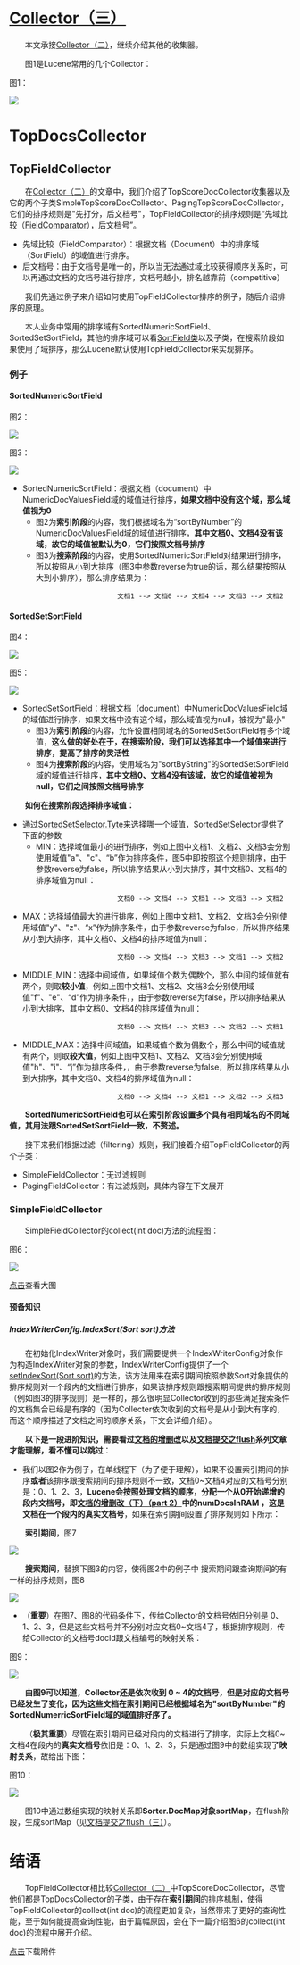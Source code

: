 # [Collector（三）](https://www.amazingkoala.com.cn/Lucene/Search/)

&emsp;&emsp;本文承接[Collector（二）](https://www.amazingkoala.com.cn/Lucene/Search/2019/0813/83.html)，继续介绍其他的收集器。

&emsp;&emsp;图1是Lucene常用的几个Collector：

图1：

<img src="http://www.amazingkoala.com.cn/uploads/lucene/Search/Collector/Collector（三）/1.png">

# TopDocsCollector


## TopFieldCollector

&emsp;&emsp;在[Collector（二）](https://www.amazingkoala.com.cn/Lucene/Search/2019/0813/83.html)的文章中，我们介绍了TopScoreDocCollector收集器以及它的两个子类SimpleTopScoreDocCollector、PagingTopScoreDocCollector，它们的排序规则是"先打分，后文档号"，TopFieldCollector的排序规则是“先域比较（[FieldComparator](https://www.amazingkoala.com.cn/Lucene/Search/2019/0415/50.html)），后文档号”。

- 先域比较（FieldComparator）：根据文档（Document）中的排序域（SortField）的域值进行排序。
- 后文档号：由于文档号是唯一的，所以当无法通过域比较获得顺序关系时，可以再通过文档的文档号进行排序，文档号越小，排名越靠前（competitive）

&emsp;&emsp;我们先通过例子来介绍如何使用TopFieldCollector排序的例子，随后介绍排序的原理。

&emsp;&emsp;本人业务中常用的排序域有SortedNumericSortField、SortedSetSortField，其他的排序域可以看[SortField类](https://github.com/LuXugang/Lucene-7.5.0/blob/master/solr-7.5.0/lucene/core/src/java/org/apache/lucene/search/SortField.java)以及子类，在搜索阶段如果使用了域排序，那么Lucene默认使用TopFieldCollector来实现排序。

### 例子

#### SortedNumericSortField

图2：

<img src="http://www.amazingkoala.com.cn/uploads/lucene/Search/Collector/Collector（三）/2.png">

图3：

<img src="http://www.amazingkoala.com.cn/uploads/lucene/Search/Collector/Collector（三）/3.png">

- SortedNumericSortField：根据文档（document）中NumericDocValuesField域的域值进行排序，**如果文档中没有这个域，那么域值视为0**
  - 图2为**索引阶段**的内容，我们根据域名为“sortByNumber”的NumericDocValuesField域的域值进行排序，**其中文档0、文档4没有该域，故它的域值被默认为0，它们按照文档号排序**
  - 图3为**搜索阶段**的内容，使用SortedNumericSortField对结果进行排序，所以按照从小到大排序（图3中参数reverse为true的话，那么结果按照从大到小排序），那么排序结果为：

```text
                           文档1 --> 文档0 --> 文档4 --> 文档3 --> 文档2
```

#### SortedSetSortField

图4：

<img src="http://www.amazingkoala.com.cn/uploads/lucene/Search/Collector/Collector（三）/4.png">

图5：

<img src="http://www.amazingkoala.com.cn/uploads/lucene/Search/Collector/Collector（三）/5.png">

- SortedSetSortField：根据文档（document）中NumericDocValuesField域的域值进行排序，如果文档中没有这个域，那么域值视为null，被视为"最小"
  - 图3为**索引阶段**的内容，允许设置相同域名的SortedSetSortField有多个域值，**这么做的好处在于，在搜索阶段，我们可以选择其中一个域值来进行排序，提高了排序的灵活性**
  - 图4为**搜索阶段**的内容，使用域名为"sortByString"的SortedSetSortField域的域值进行排序，**其中文档0、文档4没有该域，故它的域值被视为null，它们之间按照文档号排序**

&emsp;&emsp;**如何在搜索阶段选择排序域值：**

- 通过[SortedSetSelector.Tyte](https://github.com/LuXugang/Lucene-7.5.0/blob/master/solr-7.5.0/lucene/core/src/java/org/apache/lucene/search/SortedSetSelector.java)来选择哪一个域值，SortedSetSelector提供了下面的参数
  - MIN：选择域值最小的进行排序，例如上图中文档1、文档2、文档3会分别使用域值"a"、"c"、“b”作为排序条件，图5中即按照这个规则排序，由于参数reverse为false，所以排序结果从小到大排序，其中文档0、文档4的排序域值为null：

```text
                           文档0 --> 文档4 --> 文档1 --> 文档3 --> 文档2
```

  - MAX：选择域值最大的进行排序，例如上图中文档1、文档2、文档3会分别使用域值"y"、"z"、“x”作为排序条件，由于参数reverse为false，所以排序结果从小到大排序，其中文档0、文档4的排序域值为null：

```text
                           文档0 --> 文档4 --> 文档3 --> 文档1 --> 文档2
```

  - MIDDLE_MIN：选择中间域值，如果域值个数为偶数个，那么中间的域值就有两个，则取**较小值**，例如上图中文档1、文档2、文档3会分别使用域值"f"、"e"、“d”作为排序条件，，由于参数reverse为false，所以排序结果从小到大排序，其中文档0、文档4的排序域值为null：

```text
                           文档0 --> 文档4 --> 文档3 --> 文档2 --> 文档1
```

  - MIDDLE_MAX：选择中间域值，如果域值个数为偶数个，那么中间的域值就有两个，则取**较大值**，例如上图中文档1、文档2、文档3会分别使用域值"h"、"i"、“j”作为排序条件，，由于参数reverse为false，所以排序结果从小到大排序，其中文档0、文档4的排序域值为null：

```text
                           文档0 --> 文档4 --> 文档1 --> 文档2 --> 文档3
```

&emsp;&emsp;**SortedNumericSortField也可以在索引阶段设置多个具有相同域名的不同域值，其用法跟SortedSetSortField一致，不赘述。**

&emsp;&emsp;接下来我们根据过滤（filtering）规则，我们接着介绍TopFieldCollector的两个子类：

- SimpleFieldCollector：无过滤规则
- PagingFieldCollector：有过滤规则，具体内容在下文展开

### SimpleFieldCollector

&emsp;&emsp;SimpleFieldCollector的collect(int doc)方法的流程图：

图6：

<img src="http://www.amazingkoala.com.cn/uploads/lucene/Search/Collector/Collector（三）/6.png">

[点击]()查看大图

#### 预备知识

##### IndexWriterConfig.IndexSort(Sort sort)方法

&emsp;&emsp;在初始化IndexWriter对象时，我们需要提供一个IndexWriterConfig对象作为构造IndexWriter对象的参数，IndexWriterConfig提供了一个[setIndexSort(Sort sort)](https://github.com/LuXugang/Lucene-7.5.0/blob/master/solr-7.5.0/lucene/core/src/java/org/apache/lucene/index/IndexWriterConfig.java)的方法，该方法用来在索引期间按照参数Sort对象提供的排序规则对一个段内的文档进行排序，如果该排序规则跟搜索期间提供的排序规则（例如图3的排序规则）是一样的，那么很明显Collector收到的那些满足搜索条件的文档集合已经是有序的（因为Collecter依次收到的文档号是从小到大有序的，而这个顺序描述了文档之间的顺序关系，下文会详细介绍）。

&emsp;&emsp;**以下是一段进阶知识，需要看过[文档的增删改](https://www.amazingkoala.com.cn/Lucene/Index/)以及[文档提交之flush](https://www.amazingkoala.com.cn/Lucene/Index/)系列文章才能理解，看不懂可以跳过**：

- 我们以图2作为例子，在单线程下（为了便于理解），如果不设置索引期间的排序**或者**该排序跟搜索期间的排序规则不一致，文档0~文档4对应的文档号分别是：0、1、2、3，**Lucene会按照处理文档的顺序，分配一个从0开始递增的段内文档号，即[文档的增删改（下）（part 2）](https://www.amazingkoala.com.cn/Lucene/Index/2019/0704/71.html)中的numDocsInRAM ，这是文档在一个段内的真实文档号**，如果在索引期间设置了排序规则如下所示：

&emsp;&emsp;**索引期间**，图7

<img src="https://www.amazingkoala.com.cn/uploads/lucene/Search/Collector/Collector（三）/7.png">

&emsp;&emsp;**搜索期间**，替换下图3的内容，使得图2中的例子中 搜索期间跟查询期间的有一样的排序规则，图8

<img src="https://www.amazingkoala.com.cn/uploads/lucene/Search/Collector/Collector（三）/8.png">

- （**重要**）在图7、图8的代码条件下，传给Collector的文档号依旧分别是 0、1、2、3，但是这些文档号并不分别对应文档0~文档4了，根据排序规则，传给Collector的文档号docId跟文档编号的映射关系：

图9：

<img src="http://www.amazingkoala.com.cn/uploads/lucene/Search/Collector/Collector（三）/9.png">

&emsp;&emsp;**由图9可以知道，Collector还是依次收到 0 ~ 4的文档号，但是对应的文档号已经发生了变化，因为这些文档在索引期间已经根据域名为"sortByNumber"的SortedNumerricSortField域的域值排好序了。**

&emsp;&emsp;（**极其重要**）尽管在索引期间已经对段内的文档进行了排序，实际上文档0~文档4在段内的**真实文档号**依旧是：0、1、2、3，只是通过图9中的数组实现了**映射关系**，故给出下图：

图10：

<img src="http://www.amazingkoala.com.cn/uploads/lucene/Search/Collector/Collector（三）/10.png">

&emsp;&emsp;图10中通过数组实现的映射关系即**Sorter.DocMap对象sortMap**，在flush阶段，生成sortMap（见[文档提交之flush（三）](https://www.amazingkoala.com.cn/Lucene/Index/2019/0725/76.html)）。

# 结语

&emsp;&emsp;TopFieldCollector相比较[Collector（二）](https://www.amazingkoala.com.cn/Lucene/Search/2019/0813/83.html)中TopScoreDocCollector，尽管他们都是TopDocsCollector的子类，由于存在**索引期间**的排序机制，使得TopFieldCollector的collect(int doc)的流程更加复杂，当然带来了更好的查询性能，至于如何能提高查询性能，由于篇幅原因，会在下一篇介绍图6的collect(int doc)的流程中展开介绍。

[点击](http://www.amazingkoala.com.cn/attachment/Lucene/Search/Collector/Collector（三）/Collector（三）.zip)下载附件


